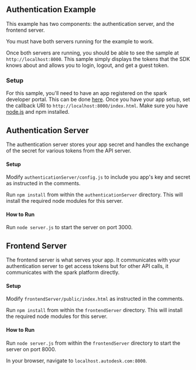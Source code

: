 ## Authentication Example

This example has two components: the authentication server, and the frontend server.

You must have both servers running for the example to work.

Once both servers are running, you should be able to see the sample at `http://localhost:8000`. This sample simply
displays the tokens that the SDK knows about and allows you to login, logout, and get a guest token.

### Setup
For this sample, you'll need to have an app registered on the spark developer portal. This can be done
[here](https://spark.autodesk.com/developers/myApps). Once you have your app setup, set the callback URl to
`http://localhost:8000/index.html`. Make sure you have [node.js](http://nodejs.org) and npm installed.

## Authentication Server
The authentication server stores your app secret and handles the exchange of the secret for various tokens from the
API server.

#### Setup
Modify `authenticationServer/config.js` to include you app's key and secret as instructed in the comments.

Run `npm install` from within the `authenticationServer` directory. This will install the required node modules for this
server.

#### How to Run
Run `node server.js` to start the server on port 3000.

## Frontend Server
The frontend server is what serves your app. It communicates with your authentication server to get access tokens but for
other API calls, it communicates with the spark platform directly.

#### Setup
Modify `frontendServer/public/index.html` as instructed in the comments.

Run `npm install` from within the `frontendServer` directory. This will install the required node modules for this
server.

#### How to Run
Run `node server.js` from within the `frontendServer` directory to start the server on port 8000.

In your browser, navigate to `localhost.autodesk.com:8000`.
